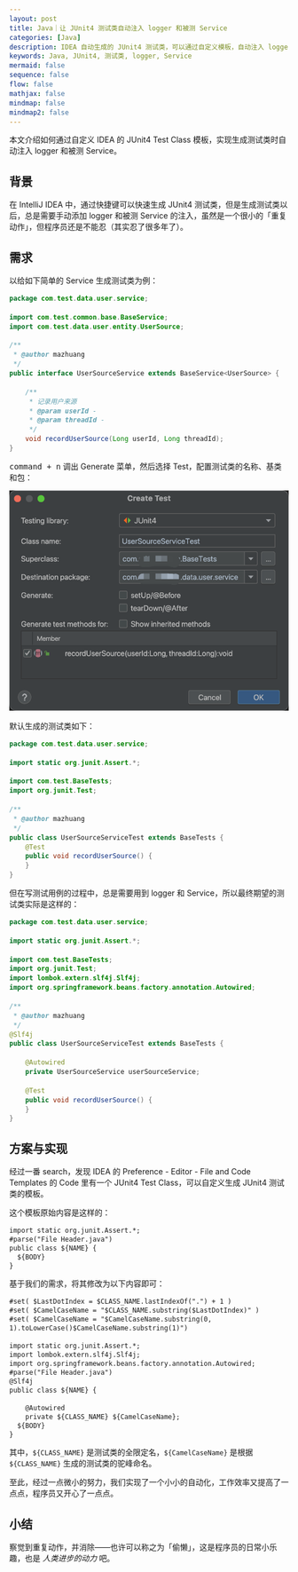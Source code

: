 ```yaml
---
layout: post
title: Java｜让 JUnit4 测试类自动注入 logger 和被测 Service
categories: [Java]
description: IDEA 自动生成的 JUnit4 测试类，可以通过自定义模板，自动注入 logger 和被测 Service。
keywords: Java, JUnit4, 测试类, logger, Service
mermaid: false
sequence: false
flow: false
mathjax: false
mindmap: false
mindmap2: false
---
```


本文介绍如何通过自定义 IDEA 的 JUnit4 Test Class 模板，实现生成测试类时自动注入 logger 和被测 Service。

## 背景

在 IntelliJ IDEA 中，通过快捷键可以快速生成 JUnit4 测试类，但是生成测试类以后，总是需要手动添加 logger 和被测 Service 的注入，虽然是一个很小的「重复动作」，但程序员还是不能忍（其实忍了很多年了）。

## 需求

以给如下简单的 Service 生成测试类为例：

```java
package com.test.data.user.service;

import com.test.common.base.BaseService;
import com.test.data.user.entity.UserSource;

/**
 * @author mazhuang
 */
public interface UserSourceService extends BaseService<UserSource> {

    /**
     * 记录用户来源
     * @param userId -
     * @param threadId -
     */
    void recordUserSource(Long userId, Long threadId);
}
```

<kbd>command + n</kbd> 调出 Generate 菜单，然后选择 Test，配置测试类的名称、基类和包：

![](/images/posts/java/idea-generate-junit4-test-class.png)

默认生成的测试类如下：

```java
package com.test.data.user.service;

import static org.junit.Assert.*;

import com.test.BaseTests;
import org.junit.Test;

/**
 * @author mazhuang
 */
public class UserSourceServiceTest extends BaseTests {
    @Test
    public void recordUserSource() {
    }
}
```

但在写测试用例的过程中，总是需要用到 logger 和 Service，所以最终期望的测试类实际是这样的：

```java
package com.test.data.user.service;

import static org.junit.Assert.*;

import com.test.BaseTests;
import org.junit.Test;
import lombok.extern.slf4j.Slf4j;
import org.springframework.beans.factory.annotation.Autowired;

/**
 * @author mazhuang
 */
@Slf4j
public class UserSourceServiceTest extends BaseTests {

    @Autowired
    private UserSourceService userSourceService;

    @Test
    public void recordUserSource() {
    }
}
```

## 方案与实现

经过一番 search，发现 IDEA 的 Preference - Editor - File and Code Templates 的 Code 里有一个 JUnit4 Test Class，可以自定义生成 JUnit4 测试类的模板。

这个模板原始内容是这样的：

```velocity
import static org.junit.Assert.*;
#parse("File Header.java")
public class ${NAME} {
  ${BODY}
}
```

基于我们的需求，将其修改为以下内容即可：

```velocity
#set( $LastDotIndex = $CLASS_NAME.lastIndexOf(".") + 1 )
#set( $CamelCaseName = "$CLASS_NAME.substring($LastDotIndex)" )
#set( $CamelCaseName = "$CamelCaseName.substring(0, 1).toLowerCase()$CamelCaseName.substring(1)")

import static org.junit.Assert.*;
import lombok.extern.slf4j.Slf4j;
import org.springframework.beans.factory.annotation.Autowired;
#parse("File Header.java")
@Slf4j
public class ${NAME} {

    @Autowired
    private ${CLASS_NAME} ${CamelCaseName};
  ${BODY}
}
```

其中，`${CLASS_NAME}` 是测试类的全限定名，`${CamelCaseName}` 是根据 `${CLASS_NAME}` 生成的测试类的驼峰命名。

至此，经过一点微小的努力，我们实现了一个小小的自动化，工作效率又提高了一点点，程序员又开心了一点点。

## 小结

察觉到重复动作，并消除——也许可以称之为「偷懒」，这是程序员的日常小乐趣，也是 *人类进步的动力* 吧。